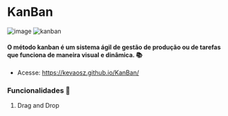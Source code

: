 <h1>KanBan</h1>

![image](https://user-images.githubusercontent.com/88461914/229371195-9d99e9ea-746e-4566-863f-78209a354b4b.png)
![kanban](https://user-images.githubusercontent.com/88461914/229324406-8b286365-5d95-4bc8-91d4-3ea5ed8dc1aa.png)

#### O método kanban é um sistema ágil de gestão de produção ou de tarefas que funciona de maneira visual e dinâmica. 📚
- Acesse: https://kevaosz.github.io/KanBan/ 

### Funcionalidades 🎈
1) Drag and Drop
